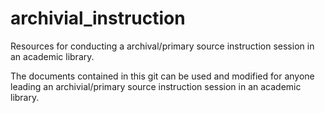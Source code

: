 archivial_instruction
=====================

Resources for conducting a archival/primary source instruction session in an academic library. 

The documents contained in this git can be used and modified for anyone leading an archivial/primary source instruction session in an academic library.
